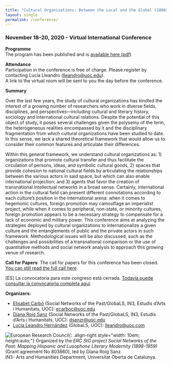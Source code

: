 ```yaml
---
title: "Cultural Organizations: Between the Local and the Global (1880s-1960s)"
layout: single
permalink: /conference/
---
```

### November 18-20, 2020 - Virtual International Conference



**Programme**  
The program has been published and is [available here (pdf)](/assets/docs/programme.pdf)

**Attendance**  
Participation in the conference is free of charge. Please register by contacting Lucía Lleandro (lleandro@uoc.edu).  
A link to the virtual room will be sent to you the day before the conference.

**Summary**

Over the last few years, the study of cultural organizations has kindled the interest of a growing number of researchers who work in diverse fields, disciplines, and perspectives—including cultural and literary history, sociology and international cultural relations. Despite the potential of this object of study, it poses several challenges given the polysemy of the term, the heterogeneous realities encompassed by it and the disciplinary fragmentation from which cultural organizations have been studied to date. In this sense, we lack a shared theoretical framework that would allow us to consider their common features and articulate their differences.

Within this general framework, we understand cultural organizations as: 1) organizations that promote cultural transfer and thus facilitate the circulation of persons, ideas, and symbolic cultural goods, 2) spaces that provide cohesion to national cultural fields by articulating the relationships between the various actors in said space, but which can also enable international projection; and 3) agents that favor the creation of transnational intellectual networks in a broad sense. Certainly, international action in the cultural field can present different connotations according to each culture’s position in the international arena: when it comes to hegemonic cultures, foreign promotion may camouflage an imperialist project, while when it comes to peripheral, non-state, or minority cultures, foreign promotion appears to be a necessary strategy to compensate for a lack of economic and military power. This conference aims at analyzing the strategies deployed by cultural organizations to internationalize a given culture and the entanglements of public and the private actors in such framework. Methodological issues will be also discussed, such as the challenges and possibilities of a transnational comparison or the use of quantitative methods and social network analysis to approach this growing venue of research.



**Call for Papers**: The call for papers for this conference has been closed. [You can still read the full call here](/calls/).

[ES] La convocatoria para este congreso está cerrada. [Todavía puede consultar la convocatoria completa aquí](/es/calls/).

**Organizers:**

- [Elisabet Carbó](/team/phd/elisabet-carbo/) (Social Networks of the Past/GlobaLS, IN3, Estudis d’Arts i Humanitats, UOC): ecarboc@uoc.edu  
- [Diana Roig Sanz](/team/researchers/diana-roig/) (Social Networks of the Past/GlobaLS, IN3, Estudis d’Arts i Humanitats, UOC): dsanzr@uoc.edu  
- [Lucía Leandro Hernández](/team/assistants/lucia-leandro/) (GlobaLS, UOC): lleandro@uoc.com  

![European Research Council](/assets/images/logo-eu-erc.png){: .align-right style="width: 10em; height:auto;"} Organized by the *ERC StG project Social Networks of the Past: Mapping Hispanic and Lusophone Literary Modernity (1898-1959)*   (Grant agreement No 803860), led by Diana Roig Sanz.  
IN3- Arts and Humanities Department, Universitat Oberta de Catalunya.
